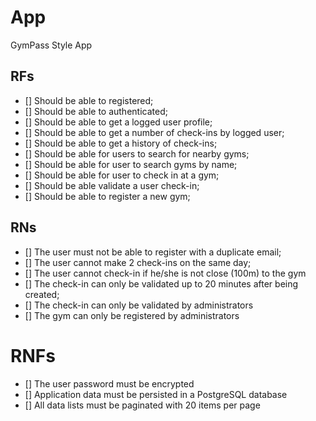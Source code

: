 # App

GymPass Style App

## RFs

- [] Should be able to registered;
- [] Should be able to authenticated;
- [] Should be able to get a logged user profile;
- [] Should be able to get a number of check-ins by logged user;
- [] Should be able to get a history of check-ins;
- [] Should be able for users to search for nearby gyms;
- [] Should be able for user to search gyms by name;
- [] Should be able for user to check in at a gym;
- [] Should be able validate a user check-in;
- [] Should be able to register a new gym;

## RNs

- [] The user must not be able to register with a duplicate email;
- [] The user cannot make 2 check-ins on the same day;
- [] The user cannot check-in if he/she is not close (100m) to the gym
- [] The check-in can only be validated up to 20 minutes after being created;
- [] The check-in can only be validated by administrators
- [] The gym can only be registered by administrators

# RNFs

- [] The user password must be encrypted
- [] Application data must be persisted in a PostgreSQL database
- [] All data lists must be paginated with 20 items per page
